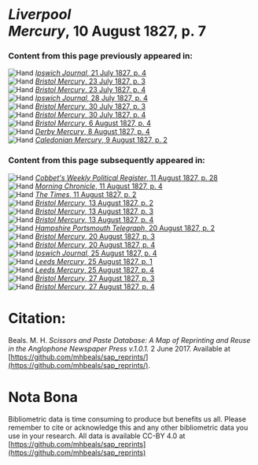 # *Liverpool Mercury*, 10 August 1827, p. 7  
  
### Content from this page previously appeared in:  
![Hand](http://scissorsandpaste.net/wp-content/uploads/2017/06/smallhandpointer.png) [*Ipswich Journal*, 21 July 1827, p. 4](https://mhbeals.github.io/sap_html/Ipswich-Journal/Ipswich-Journal-21-July-1827-p-4)  
![Hand](http://scissorsandpaste.net/wp-content/uploads/2017/06/smallhandpointer.png) [*Bristol Mercury*, 23 July 1827, p. 3](https://mhbeals.github.io/sap_html/Bristol-Mercury/Bristol-Mercury-23-July-1827-p-3)  
![Hand](http://scissorsandpaste.net/wp-content/uploads/2017/06/smallhandpointer.png) [*Bristol Mercury*, 23 July 1827, p. 4](https://mhbeals.github.io/sap_html/Bristol-Mercury/Bristol-Mercury-23-July-1827-p-4)  
![Hand](http://scissorsandpaste.net/wp-content/uploads/2017/06/smallhandpointer.png) [*Ipswich Journal*, 28 July 1827, p. 4](https://mhbeals.github.io/sap_html/Ipswich-Journal/Ipswich-Journal-28-July-1827-p-4)  
![Hand](http://scissorsandpaste.net/wp-content/uploads/2017/06/smallhandpointer.png) [*Bristol Mercury*, 30 July 1827, p. 3](https://mhbeals.github.io/sap_html/Bristol-Mercury/Bristol-Mercury-30-July-1827-p-3)  
![Hand](http://scissorsandpaste.net/wp-content/uploads/2017/06/smallhandpointer.png) [*Bristol Mercury*, 30 July 1827, p. 4](https://mhbeals.github.io/sap_html/Bristol-Mercury/Bristol-Mercury-30-July-1827-p-4)  
![Hand](http://scissorsandpaste.net/wp-content/uploads/2017/06/smallhandpointer.png) [*Bristol Mercury*, 6 August 1827, p. 4](https://mhbeals.github.io/sap_html/Bristol-Mercury/Bristol-Mercury-6-August-1827-p-4)  
![Hand](http://scissorsandpaste.net/wp-content/uploads/2017/06/smallhandpointer.png) [*Derby Mercury*, 8 August 1827, p. 4](https://mhbeals.github.io/sap_html/Derby-Mercury/Derby-Mercury-8-August-1827-p-4)  
![Hand](http://scissorsandpaste.net/wp-content/uploads/2017/06/smallhandpointer.png) [*Caledonian Mercury*, 9 August 1827, p. 2](https://mhbeals.github.io/sap_html/Caledonian-Mercury/Caledonian-Mercury-9-August-1827-p-2)  
  
### Content from this page subsequently appeared in:  
![Hand](http://scissorsandpaste.net/wp-content/uploads/2017/06/smallhandpointer.png) [*Cobbet's Weekly Political Register*, 11 August 1827, p. 28](https://mhbeals.github.io/sap_html/Cobbet's-Weekly-Political-Register/Cobbet's-Weekly-Political-Register-11-August-1827-p-28)  
![Hand](http://scissorsandpaste.net/wp-content/uploads/2017/06/smallhandpointer.png) [*Morning Chronicle*, 11 August 1827, p. 4](https://mhbeals.github.io/sap_html/Morning-Chronicle/Morning-Chronicle-11-August-1827-p-4)  
![Hand](http://scissorsandpaste.net/wp-content/uploads/2017/06/smallhandpointer.png) [*The Times*, 11 August 1827, p. 2](https://mhbeals.github.io/sap_html/The-Times/The-Times-11-August-1827-p-2)  
![Hand](http://scissorsandpaste.net/wp-content/uploads/2017/06/smallhandpointer.png) [*Bristol Mercury*, 13 August 1827, p. 2](https://mhbeals.github.io/sap_html/Bristol-Mercury/Bristol-Mercury-13-August-1827-p-2)  
![Hand](http://scissorsandpaste.net/wp-content/uploads/2017/06/smallhandpointer.png) [*Bristol Mercury*, 13 August 1827, p. 3](https://mhbeals.github.io/sap_html/Bristol-Mercury/Bristol-Mercury-13-August-1827-p-3)  
![Hand](http://scissorsandpaste.net/wp-content/uploads/2017/06/smallhandpointer.png) [*Bristol Mercury*, 13 August 1827, p. 4](https://mhbeals.github.io/sap_html/Bristol-Mercury/Bristol-Mercury-13-August-1827-p-4)  
![Hand](http://scissorsandpaste.net/wp-content/uploads/2017/06/smallhandpointer.png) [*Hampshire Portsmouth Telegraph*, 20 August 1827, p. 2](https://mhbeals.github.io/sap_html/Hampshire-Portsmouth-Telegraph/Hampshire-Portsmouth-Telegraph-20-August-1827-p-2)  
![Hand](http://scissorsandpaste.net/wp-content/uploads/2017/06/smallhandpointer.png) [*Bristol Mercury*, 20 August 1827, p. 3](https://mhbeals.github.io/sap_html/Bristol-Mercury/Bristol-Mercury-20-August-1827-p-3)  
![Hand](http://scissorsandpaste.net/wp-content/uploads/2017/06/smallhandpointer.png) [*Bristol Mercury*, 20 August 1827, p. 4](https://mhbeals.github.io/sap_html/Bristol-Mercury/Bristol-Mercury-20-August-1827-p-4)  
![Hand](http://scissorsandpaste.net/wp-content/uploads/2017/06/smallhandpointer.png) [*Ipswich Journal*, 25 August 1827, p. 4](https://mhbeals.github.io/sap_html/Ipswich-Journal/Ipswich-Journal-25-August-1827-p-4)  
![Hand](http://scissorsandpaste.net/wp-content/uploads/2017/06/smallhandpointer.png) [*Leeds Mercury*, 25 August 1827, p. 1](https://mhbeals.github.io/sap_html/Leeds-Mercury/Leeds-Mercury-25-August-1827-p-1)  
![Hand](http://scissorsandpaste.net/wp-content/uploads/2017/06/smallhandpointer.png) [*Leeds Mercury*, 25 August 1827, p. 4](https://mhbeals.github.io/sap_html/Leeds-Mercury/Leeds-Mercury-25-August-1827-p-4)  
![Hand](http://scissorsandpaste.net/wp-content/uploads/2017/06/smallhandpointer.png) [*Bristol Mercury*, 27 August 1827, p. 3](https://mhbeals.github.io/sap_html/Bristol-Mercury/Bristol-Mercury-27-August-1827-p-3)  
![Hand](http://scissorsandpaste.net/wp-content/uploads/2017/06/smallhandpointer.png) [*Bristol Mercury*, 27 August 1827, p. 4](https://mhbeals.github.io/sap_html/Bristol-Mercury/Bristol-Mercury-27-August-1827-p-4)  


# Citation: 

Beals. M. H. *Scissors and Paste Database: A Map of Reprinting and Reuse in the Anglophone Newspaper Press v.1.0.1.* 2 June 2017. Available at [https://github.com/mhbeals/sap_reprints/](https://github.com/mhbeals/sap_reprints/). 

# Nota Bona

Bibliometric data is time consuming to produce but benefits us all. Please remember to cite or acknowledge this and any other bibliometric data you use in your research. All data is available CC-BY 4.0 at [https://github.com/mhbeals/sap_reprints](https://github.com/mhbeals/sap_reprints)